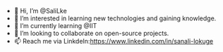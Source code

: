 - 👋 Hi, I’m @SaliLke
- 👀 I’m interested in learning new technologies and gaining knowledge.
- 🌱 I’m currently learning @IIT
- 💞️ I’m looking to collaborate on open-source projects.
- 📫 Reach me via LinkdeIn:https://www.linkedin.com/in/sanali-lokuge

<!---
SaliLke/SaliLke is a ✨ special ✨ repository because its `README.md` (this file) appears on your GitHub profile.
You can click the Preview link to take a look at your changes.
--->
